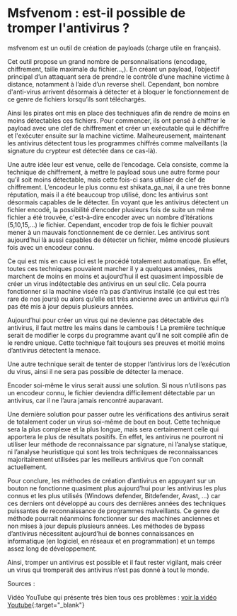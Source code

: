 # Msfvenom : est-il possible de tromper l'antivirus ?

msfvenom est un outil de création de payloads (charge utile en français).

Cet outil propose un grand nombre de personnalisations (encodage, chiffrement, taille maximale du fichier…,).
En créant un payload, l’objectif principal d’un attaquant sera de prendre le contrôle d’une machine victime à
distance, notamment à l’aide d’un reverse shell.
Cependant, bon nombre d'anti-virus arrivent désormais à détecter et à bloquer le fonctionnement de ce genre de
fichiers lorsqu’ils sont téléchargés.


Ainsi les pirates ont mis en place des techniques afin de rendre de moins en moins détectables ces fichiers.
Pour commencer, ils ont pensé à chiffrer le payload avec une clef de chiffrement
et créer un exécutable qui le déchiffre et l'exécuter ensuite sur la machine victime. Malheureusement, maintenant
les antivirus détectent tous les programmes chiffrés comme malveillants
(la signature du crypteur est détectée dans ce cas-là).


Une autre idée leur est venue, celle de l’encodage. Cela consiste, comme la technique de chiffrement, à mettre
le payload sous une autre forme pour qu’il soit moins détectable, mais
cette fois-ci sans utiliser de clef de chiffrement. L’encodeur le plus connu est shikata_ga_nai, il a une très
bonne réputation, mais il a été beaucoup trop utilisé, donc les antivirus
sont désormais capables de le détecter. En voyant que les antivirus détectent un fichier encodé, la possibilité
d’encoder plusieurs fois de suite un même fichier a été trouvée, c'est-à-dire
encoder avec un nombre d’itérations (5,10,15,...) le fichier. Cependant, encoder trop de fois le fichier pouvait
mener à un mauvais fonctionnement de ce dernier. Les antivirus sont aujourd’hui
là aussi capables de détecter un fichier, même encodé plusieurs fois avec un encodeur connu.


Ce qui est mis en cause ici est le procédé totalement automatique. En effet, toutes ces techniques pouvaient
marcher il y a quelques années, mais marchent de moins en moins et aujourd’hui il
est quasiment impossible de créer un virus indétectable des antivirus en un seul clic. Cela pourra fonctionner
si la machine visée n’a pas d’antivirus installé (ce qui est très rare de nos
jours) ou alors qu’elle est très ancienne avec un antivirus qui n’a pas été mis à jour depuis plusieurs années.


Aujourd’hui pour créer un virus qui ne devienne pas détectable des antivirus, il faut mettre les mains dans le
cambouis ! La première technique serait de modifier le corps du programme avant
qu’il ne soit compilé afin de le rendre unique. Cette technique fait toujours ses preuves et moitié moins
d’antivirus détectent la menace.

Une autre technique serait de tenter de stopper l’antivirus lors de l’exécution du virus, ainsi il ne sera pas
possible de détecter la menace.


Encoder soi-même le virus serait aussi une solution. Si nous n’utilisons pas un encodeur connu, le fichier deviendra
difficilement détectable par un antivirus, car il ne l’aura jamais rencontré
auparavant.


Une dernière solution pour passer outre les vérifications des antivirus serait de totalement coder un virus
soi-même de bout en bout. Cette technique sera la plus complexe et la plus longue,
mais sera certainement celle qui apportera le plus de résultats positifs. En effet, les antivirus ne pourront ni
utiliser leur méthode de reconnaissance par signature, ni l’analyse statique,
ni l’analyse heuristique qui sont les trois techniques de reconnaissances majoritairement utilisées par les
meilleurs antivirus que l'on connaît actuellement.


Pour conclure, les méthodes de création d’antivirus en appuyant sur un bouton ne fonctionne quasiment plus
aujourd’hui pour les antivirus les plus connus et les plus utilisés
(Windows defender, Bitdefender, Avast, ...) car ces derniers ont développé au cours des dernières années des
techniques puissantes de reconnaissance de programmes malveillants. Ce genre
de méthode pourrait néanmoins fonctionner sur des machines anciennes et non mises à jour depuis plusieurs
années. Les méthodes de bypass d’antivirus nécessitent aujourd’hui de bonnes
connaissances en informatique (en logiciel, en réseaux et en programmation) et un temps assez long de
développement.


Ainsi, tromper un antivirus est possible et il faut rester vigilant, mais créer un virus qui tromperait des
antivirus n’est pas donné à tout le monde.


Sources :

Vidéo YouTube qui présente très bien tous ces problèmes : [voir la vidéo Youtube](https://www.youtube.com/watch?v=2H_1ZkZ83gI&t=131s){:target="_blank"}